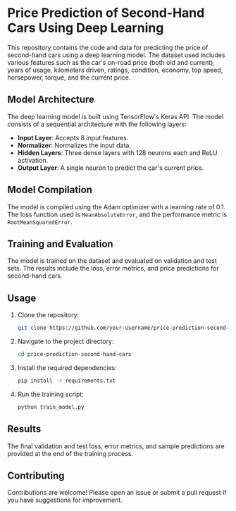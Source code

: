 # Price Prediction of Second-Hand Cars Using Deep Learning

This repository contains the code and data for predicting the price of second-hand cars using a deep learning model. The dataset used includes various features such as the car's on-road price (both old and current), years of usage, kilometers driven, ratings, condition, economy, top speed, horsepower, torque, and the current price.

## Model Architecture

The deep learning model is built using TensorFlow's Keras API. The model consists of a sequential architecture with the following layers:

- **Input Layer**: Accepts 8 input features.
- **Normalizer**: Normalizes the input data.
- **Hidden Layers**: Three dense layers with 128 neurons each and ReLU activation.
- **Output Layer**: A single neuron to predict the car's current price.


## Model Compilation

The model is compiled using the Adam optimizer with a learning rate of 0.1. The loss function used is `MeanAbsoluteError`, and the performance metric is `RootMeanSquaredError`.


## Training and Evaluation

The model is trained on the dataset and evaluated on validation and test sets. The results include the loss, error metrics, and price predictions for second-hand cars.

## Usage

1. Clone the repository:
   ```bash
   git clone https://github.com/your-username/price-prediction-second-hand-cars.git
   ```
2. Navigate to the project directory:
   ```bash
   cd price-prediction-second-hand-cars
   ```
3. Install the required dependencies:
   ```bash
   pip install -r requirements.txt
   ```
4. Run the training script:
   ```bash
   python train_model.py
   ```

## Results

The final validation and test loss, error metrics, and sample predictions are provided at the end of the training process.

## Contributing

Contributions are welcome! Please open an issue or submit a pull request if you have suggestions for improvement.


